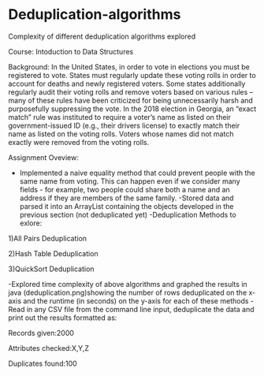 # Deduplication-algorithms
Complexity of different deduplication algorithms explored

Course: Intoduction to Data Structures

Background:
In the United States, in order to vote in elections you must be registered to vote. States must regularly update these voting rolls in order to account for deaths and newly registered voters. Some states additionally regularly audit their voting rolls and remove voters based on various rules – many of these rules have been criticized for being unnecessarily harsh and purposefully suppressing the vote. In the 2018 election in Georgia, an “exact match” rule was instituted to require a voter’s name as listed on their government-issued ID (e.g., their drivers license) to exactly match their name as listed on the voting rolls. Voters whose names did not match exactly were removed from the voting rolls.

Assignment Oveview:
- Implemented a naive equality method that could prevent people with the same name from voting. This can happen even if we consider many fields - for example, two people could share both a name and an address if they are members of the same family.
-Stored data and parsed it into an ArrayList containing the objects developed in the previous section (not deduplicated yet)
-Deduplication Methods to exlore:


1)All Pairs Deduplication


2)Hash Table Deduplication


3)QuickSort Deduplication


-Explored time complexity of above algorithms and graphed the results in java (deduplication.png)showing the number of rows deduplicated on the x-axis and the runtime (in seconds) on the y-axis for each of these methods 
-Read in any CSV file from the command line input, deduplicate the data and print out the results formatted as:

Records given:2000


Attributes checked:X,Y,Z


Duplicates found:100
